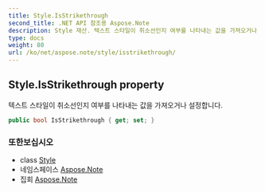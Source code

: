 ```yaml
---
title: Style.IsStrikethrough
second_title: .NET API 참조용 Aspose.Note
description: Style 재산. 텍스트 스타일이 취소선인지 여부를 나타내는 값을 가져오거나 설정합니다.
type: docs
weight: 80
url: /ko/net/aspose.note/style/isstrikethrough/
---
```

## Style.IsStrikethrough property

텍스트 스타일이 취소선인지 여부를 나타내는 값을 가져오거나 설정합니다.

```csharp
public bool IsStrikethrough { get; set; }
```

### 또한보십시오

* class [Style](../)
* 네임스페이스 [Aspose.Note](../../style/)
* 집회 [Aspose.Note](../../../)


